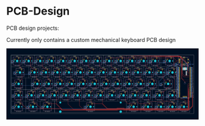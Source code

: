 # PCB-Design
PCB design projects:

Currently only contains a custom mechanical keyboard PCB design

![Alt text](PCB_OrionsHands.jpg?raw=true "Keyboard PCB")
